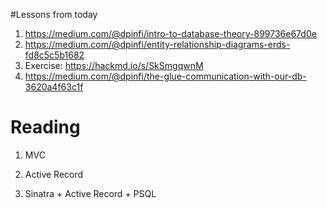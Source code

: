 #Lessons from today
1. https://medium.com/@dpinfi/intro-to-database-theory-899736e67d0e
2. https://medium.com/@dpinfi/entity-relationship-diagrams-erds-fd8c5c5b1682 
3. Exercise: https://hackmd.io/s/SkSmgqwnM 
4. https://medium.com/@dpinfi/the-glue-communication-with-our-db-3620a4f63c1f 


# Reading

1. MVC

2. Active Record

4. Sinatra + Active Record + PSQL


